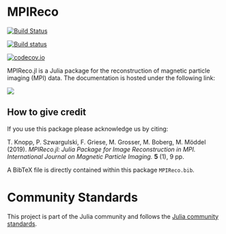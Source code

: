 # MPIReco

[![Build Status](https://travis-ci.org/MagneticParticleImaging/MPIReco.jl.svg?branch=master)](https://travis-ci.org/MagneticParticleImaging/MPIReco.jl)

[![Build status](https://ci.appveyor.com/api/projects/status/vc0d2tt8bxdv3dnk/branch/master?svg=true)](https://ci.appveyor.com/project/tknopp/mpireco-jl/branch/master)

[![codecov.io](http://codecov.io/github/MagneticParticleImaging/MPIReco.jl/coverage.svg?branch=master)](http://codecov.io/github/MagneticParticleImaging/MPIReco.jl?branch=master)

MPIReco.jl is a Julia package for the reconstruction of magnetic particle imaging (MPI) data. The documentation is hosted under the following link:

[![](https://img.shields.io/badge/docs-latest-blue.svg)](https://magneticparticleimaging.github.io/MPIReco.jl/dev)

## How to give credit
If you use this package please acknowledge us by citing:

T. Knopp, P. Szwargulski, F. Griese, M. Grosser, M. Boberg, M. Möddel (2019). *MPIReco.jl: Julia Package for Image Reconstruction in MPI. International Journal on Magnetic Particle Imaging.* **5** (1), 9 pp.

A BibTeX file is directly contained within this package `MPIReco.bib`.

# Community Standards

This project is part of the Julia community and follows the [Julia community standards](https://julialang.org/community/standards/). 
